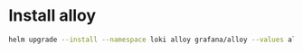 # Install alloy
```bash
helm upgrade --install --namespace loki alloy grafana/alloy --values alloy/alloy-values.yaml
```